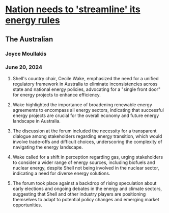 # [Nation needs to 'streamline' its energy rules](https://advance.lexis.com/api/document?collection=news&id=urn:contentItem:6C97-TKF1-F0JP-W3Y4-00000-00&context=1519360)
## The Australian
### Joyce Moullakis
### June 20, 2024

1. Shell's country chair, Cecile Wake, emphasized the need for a unified regulatory framework in Australia to eliminate inconsistencies across state and national energy policies, advocating for a "single front door" for energy projects to enhance efficiency.

2. Wake highlighted the importance of broadening renewable energy agreements to encompass all energy sectors, indicating that successful energy projects are crucial for the overall economy and future energy landscape in Australia.

3. The discussion at the forum included the necessity for a transparent dialogue among stakeholders regarding energy transition, which would involve trade-offs and difficult choices, underscoring the complexity of navigating the energy landscape.

4. Wake called for a shift in perception regarding gas, urging stakeholders to consider a wider range of energy sources, including biofuels and nuclear energy, despite Shell not being involved in the nuclear sector, indicating a need for diverse energy solutions.

5. The forum took place against a backdrop of rising speculation about early elections and ongoing debates in the energy and climate sectors, suggesting that Shell and other industry players are positioning themselves to adapt to potential policy changes and emerging market opportunities.